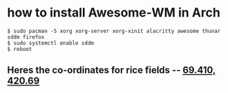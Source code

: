 # how to install Awesome-WM in Arch
~~~
$ sudo pacman -S xorg xorg-server xorg-xinit alacritty awesome thunar sddm firefox
$ sudo systemctl enable sddm
$ reboot
~~~

## Heres the co-ordinates for rice fields -- [69.410, 420.69](https://awesomewm.org/index.html)

